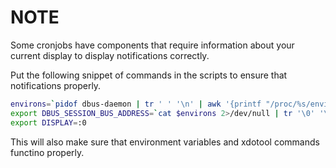 # NOTE

Some cronjobs have components that require information about your current
display to display notifications correctly.

Put the following snippet of commands in the scripts to ensure that
notifications properly.

```bash
environs=`pidof dbus-daemon | tr ' ' '\n' | awk '{printf "/proc/%s/environ ", $1}'`
export DBUS_SESSION_BUS_ADDRESS=`cat $environs 2>/dev/null | tr '\0' '\n' | grep DBUS_SESSION_BUS_ADDRESS | cut -d '=' -f2-`
export DISPLAY=:0
```

This will also make sure that environment variables and xdotool commands
functino properly.
